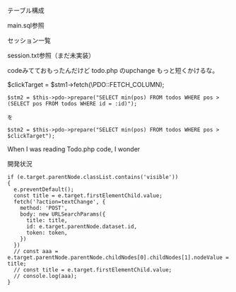 テーブル構成

main.sql参照

セッション一覧

session.txt参照（まだ未実装）

codeみてておもったんだけど todo.php のupchange もっと短くかけるな。

 $clickTarget = $stm1->fetch(\PDO::FETCH_COLUMN);

    $stm2 = $this->pdo->prepare("SELECT min(pos) FROM todos WHERE pos > (SELECT pos FROM todos WHERE id = :id)");
    
    を
    
    $stm2 = $this->pdo->prepare("SELECT min(pos) FROM todos WHERE pos > $clickTarget");
    
    


When I was reading Todo.php code, I wonder 


開発状況

    if (e.target.parentNode.classList.contains('visible'))
    {
      e.preventDefault();
      const title = e.target.firstElementChild.value;
      fetch('?action=textChange', {
        method: 'POST',
        body: new URLSearchParams({
          title: title,
          id: e.target.parentNode.dataset.id,
          token: token,
        })
      })
      // const aaa = e.target.parentNode.parentNode.childNodes[0].childNodes[1].nodeValue = title;
      // const title = e.target.firstElementChild.value;
      // console.log(aaa);
    }
